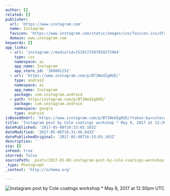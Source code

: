 ```yaml
---
author: []
related: []
publisher:
  url: 'https://www.instagram.com'
  name: Instagram
  favicon: 'https://www.instagram.com/static/images/ico/favicon.ico/dfa85bb1fd63.ico'
  domain: www.instagram.com
keywords: []
app_links:
  - url: 'instagram://media?id=1510172507859272964'
    type: ios
    namespace: ai
    app_name: Instagram
    app_store_id: '389801252'
  - url: 'https://www.instagram.com/p/BT1NeUIg0UE/'
    type: android
    namespace: ai
    app_name: Instagram
    package: com.instagram.android
  - path: https/instagram.com/p/BT1NeUIg0UE/
    package: com.instagram.android
    namespace: google
    type: android
isBasedOnUrl: 'https://www.instagram.com/p/BT1NeUIg0UE/?taken-by=colecoatingsworkshop'
title: 'Instagram post by Cole coatings workshop * May 8, 2017 at 12:30pm UTC'
datePublished: '2017-05-08T16:33:03.103Z'
dateModified: '2017-05-08T16:31:46.643Z'
datePublishedOriginal: '2017-05-08T16:33:03.103Z'
description: ''
via: {}
inFeed: true
starred: false
sourcePath: _posts/2017-05-08-instagram-post-by-cole-coatings-workshop-may-8-2017-at-12.md
_type: Photograph
_context: 'http://schema.org'

---
```

![Instagram post by Cole coatings workshop * May 8, 2017 at 12:30pm UTC](https://scontent.cdninstagram.com/t51.2885-15/s1080x1080/e35/18300253_921599254648928_3783136322508554240_n.jpg)